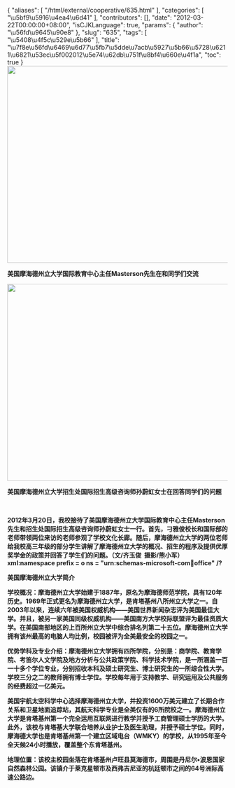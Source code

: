 {
    "aliases": [
        "/html/external/cooperative/635.html"
    ],
    "categories": [
        "\u5bf9\u5916\u4ea4\u6d41"
    ],
    "contributors": [],
    "date": "2012-03-22T00:00:00+08:00",
    "isCJKLanguage": true,
    "params": {
        "author": "\u56fd\u9645\u90e8"
    },
    "slug": "635",
    "tags": [
        "\u5408\u4f5c\u529e\u5b66"
    ],
    "title": "\u7f8e\u56fd\u6469\u6d77\u5fb7\u5dde\u7acb\u5927\u5b66\u5728\u6211\u6821\u53ec\u5f002012\u5e74\u62db\u751f\u8bf4\u660e\u4f1a",
    "toc": true
}
**<img
    src="https://cdn.tfls.online/mirror/full/c75d61c558e0a850fbc0347f43f30f8bcae84b1b.jpg"
    style="display:block;margin-left:auto;margin-right:auto;"
    decoding="async"
    fetchpriority="auto"
    loading="lazy"
    height="450"
    width="600"
/>**

**美国摩海德州立大学国际教育中心主任Masterson先生在和同学们交流**

**<img
    src="https://cdn.tfls.online/mirror/full/c20c0952387b2de4d6d5dcaca1e948140d06a5ab.jpg"
    style="display:block;margin-left:auto;margin-right:auto;"
    decoding="async"
    fetchpriority="auto"
    loading="lazy"
    height="450"
    width="600"
/>**

**美国摩海德州立大学招生处国际招生高级咨询师孙蔚虹女士在回答同学们的问题**

 

**2012年3月20日，我校接待了美国摩海德州立大学国际教育中心主任Masterson先生和招生处国际招生高级咨询师孙蔚虹女士一行。首先，刁雅俊校长和国际部的老师带领两位来访的老师参观了学校文化长廊。随后，摩海德州立大学的两位老师给我校高三年级的部分学生讲解了摩海德州立大学的概况、招生的程序及提供优厚奖学金的政策并回答了学生们的问题。（文/齐玉俊  摄影/熊小军）xml:namespace prefix = o ns = "urn:schemas-microsoft-com:office:office" /?**

**美国摩海德州立大学简介**

**学校概况：摩海德州立大学始建于1887年，原名为摩海德师范学院，具有120年历史。1969年正式更名为摩海德州立大学，是肯塔基州八所州立大学之一。自2003年以来，连续六年被美国权威机构——美国世界新闻杂志评为美国最佳大学。并且，被另一家美国同级权威机构——美国南方大学校际联盟评为最佳资质大学。在美国南部地区的上百所州立大学中综合排名列第二十五位。摩海德州立大学拥有该州最高的电脑人均比例，校园被评为全美最安全的校园之一。**

**优势学科及专业介绍：摩海德州立大学拥有四所学院，分别是：商学院、教育学院、考笛尔人文学院及地方分析与公共政策学院、科学技术学院，是一所涵盖一百一十多个学位专业，分别招收本科及硕士研究生、博士研究生的一所综合性大学。学校三分之二的教师拥有博士学位。学校每年用于支持教学、研究运用及公共服务的经费超过一亿美元。**

**美国宇航太空科学中心选择摩海德州立大学，并投资1600万美元建立了长期合作关系和卫星地面追踪站，其航天科学专业是全美仅有的6所院校之一。摩海德州立大学是肯塔基州第一个完全运用互联网进行教学并授予工商管理硕士学历的大学。此外，该校与肯塔基大学联合培养从业护士及医生助理，并授予硕士学位。同时，摩海德大学也是肯塔基州第一个建立区域电台（WMKY）的学校，从1995年至今全天候24小时播放，覆盖整个东肯塔基州。**

**地理位置：该校主校园坐落在肯塔基州卢旺县莫海德市，周围是丹尼尔•波恩国家自然森林公园。该镇介于莱克星顿市及西弗吉尼亚的杭廷顿市之间的64号洲际高速公路边。**

